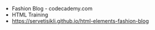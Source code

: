 - Fashion Blog - codecademy.com
- HTML Training
- https://servetisikli.github.io/html-elements-fashion-blog
